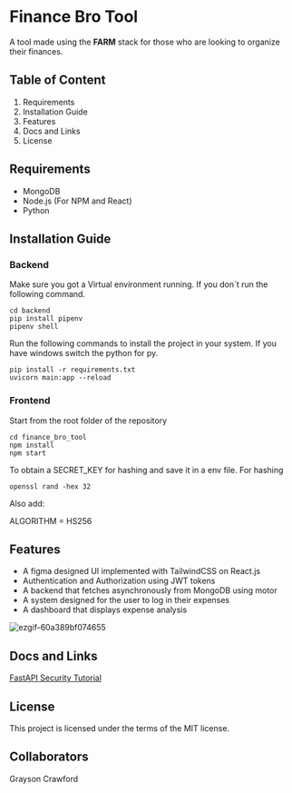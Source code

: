 # Finance Bro Tool

A tool made using the **FARM** stack for those who are looking to organize their finances.

## Table of Content
1. Requirements
2. Installation Guide
3. Features
4. Docs and Links
5. License

## Requirements
- MongoDB
- Node.js (For NPM and React) 
- Python

## Installation Guide
### Backend
Make sure you got a Virtual environment running. If you don´t run the
following command.
```
cd backend
pip install pipenv
pipenv shell
```
Run the following commands to install the project in your system.
If you have windows switch the python for py.
```
pip install -r requirements.txt
uvicorn main:app --reload
```

### Frontend
Start from the root folder of the repository
```
cd finance_bro_tool
npm install
npm start
```

To obtain a SECRET_KEY for hashing and save it in a env file.
For hashing
```
openssl rand -hex 32
```
Also add:

ALGORITHM = HS256

## Features
- A figma designed UI implemented with TailwindCSS on React.js
- Authentication and Authorization using JWT tokens
- A backend that fetches asynchronously from MongoDB using motor
- A system designed for the user to log in their expenses
- A dashboard that displays expense analysis


![ezgif-60a389bf074655](https://github.com/user-attachments/assets/d2f9fab6-15f6-474a-99d7-26e59c080f4d)

## Docs and Links
[FastAPI Security Tutorial](https://fastapi.tiangolo.com/tutorial/security/get-current-user/#create-a-user-model)



 

## License
This project is licensed under the terms of the MIT license.

## Collaborators
Grayson Crawford
